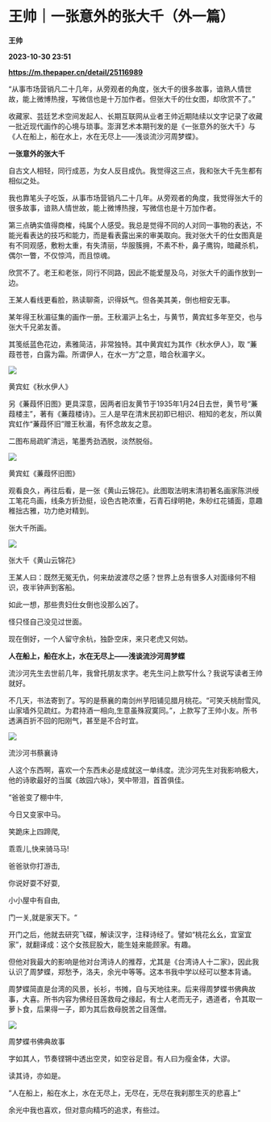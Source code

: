 # 王帅｜一张意外的张大千（外一篇）
**王帅**

**2023-10-30 23:51**

**https://m.thepaper.cn/detail/25116989**

“从事市场营销凡二十几年，从旁观者的角度，张大千的很多故事，谙熟人情世故，能上微博热搜，写微信也是十万加作者。但张大千的仕女图，却欣赏不了。”

收藏家、芸廷艺术空间发起人、长期互联网从业者王帅近期陆续以文字记录了收藏一批近现代画作的心境与琐事。澎湃艺术本期刊发的是《一张意外的张大千》与《人在船上，船在水上，水在无尽上——浅谈流沙河周梦蝶》。

**一张意外的张大千**

自古文人相轻，同行成恶，为女人反目成仇。我觉得这三点，我和张大千先生都有相似之处。

我也靠笔头子吃饭，从事市场营销凡二十几年。从旁观者的角度，我觉得张大千的很多故事，谙熟人情世故，能上微博热搜，写微信也是十万加作者。

第三点确实值得商榷，纯属个人感受。我总是觉得不同的人对同一事物的表达，不能光看表达的技巧和能力，而是看表露出来的审美取向。我对张大千的仕女图真是有不同观感，敷粉太重，有失清丽，华服簇拥，不素不朴，鼻子鹰钩，暗藏杀机，偶尔一瞥，不仅惊鸿，而且惊魂。

欣赏不了。老王和老张，同行不同路，因此不能爱屋及乌，对张大千的画作放到一边。

王某人看线更看脸，熟读聊斋，识得妖气。但各美其美，倒也相安无事。

某年得王秋湄征集的画作一册。王秋湄沪上名士，与黄节，黄宾虹多年至交，也与张大千兄弟友善。

其笺纸蓝色花边，素雅简洁，非常独特。其中黄宾虹为其作《秋水伊人》，取 “蒹葭苍苍，白露为霜。所谓伊人，在水一方”之意，暗合秋湄字义。

![](https://imagecloud.thepaper.cn/thepaper/image/276/238/325.jpeg)

黄宾虹《秋水伊人》

另《蒹葭怀旧图》更具深意，因两者旧友黄节于1935年1月24日去世，黄节号“蒹葭楼主”，著有《蒹葭楼诗》。三人是早在清末民初即已相识、相知的老友，所以黄宾虹作“蒹葭怀旧”赠王秋湄，有怀念故友之意。

二图布局疏旷清远，笔墨秀劲洒脱，淡然脱俗。

![](https://imagecloud.thepaper.cn/thepaper/image/276/238/326.jpeg)

黄宾虹《蒹葭怀旧图》

观看良久，再往后看，是一张《黄山云锦花》。此图取法明末清初著名画家陈洪绶工笔花鸟画，线条方折劲挺，设色古艳浓重，石青石绿明艳，朱砂红花铺面，意趣稚拙古雅，功力绝对精到。

张大千所画。

![](https://imagecloud.thepaper.cn/thepaper/image/276/238/327.jpeg)

张大千《黄山云锦花》

王某人曰：既然无冤无仇，何来劫波渡尽之感？世界上总有很多人对面缘何不相识，夜半钟声到客船。

如此一想，那些贵妇仕女倒也没那么凶了。

怪只怪自己没见过世面。

现在倒好，一个人留守余杭，独卧空床，来只老虎又何妨。

**人在船上，船在水上，水在无尽上——浅谈流沙河周梦蝶**

流沙河先生去世前几年，我曾托朋友求字。老先生问上款写什么？我说写读者王帅就好。

不几天，书法寄到了。写的是蔡襄的南剑州芋阳铺见腊月桃花。“可笑夭桃耐雪风,山家墙外见疏红。为君持酒一相向,生意虽殊寂寞同。”，上款写了王帅小友。所书透满百折不回的阳刚气，甚至是不合时宜。

![](https://imagecloud.thepaper.cn/thepaper/image/276/238/328.jpeg)

流沙河书蔡襄诗

人这个东西啊，喜欢一个东西未必是成就这一单纬度。流沙河先生对我影响极大，他的诗歌最好的当属《故园六咏》，笑中带泪，首首俱佳。

“爸爸变了棚中牛,

今日又变家中马。

笑跪床上四蹄爬,

乖乖儿,快来骑马马!

爸爸驮你打游击,

你说好耍不好耍,

小小屋中有自由,

门一关,就是家天下。“

开门之后，他就去研究飞碟，解读汉字，注释诗经了。譬如“桃花幺幺，宜室宜家”，就翻译成：这个女孩屁股大，能生娃来能顾家。有趣。

但他对我最大的影响是他对台湾诗人的推荐，尤其是《台湾诗人十二家》，因此我认识了周梦蝶，郑愁予，洛夫，余光中等等。这本书我中学以经可以整本背诵。

周梦蝶简直是台湾的风景，长衫，书摊，自与天地往来。后来得周梦蝶书佛典故事，大喜。所书内容为佛经目莲救母之缘起，有士人老而无子，遇道者，令其取一萝卜食，后果得一子，即为其后救母脱苦之目莲僧。

![](https://imagecloud.thepaper.cn/thepaper/image/276/257/631.jpg)

周梦蝶书佛典故事

字如其人，节奏铿锵中透出空灵，如空谷足音。有人曰为瘦金体，大谬。

读其诗，亦如是。

“人在船上，船在水上，水在无尽上，无尽在，无尽在我刹那生灭的悲喜上”

余光中我也喜欢，但对意向精巧的追求，有些过。